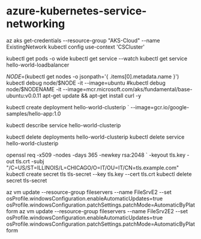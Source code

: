 # azure-kubernetes-service-networking

az aks get-credentials --resource-group "AKS-Cloud" --name ExistingNetwork
kubectl config use-context 'CSCluster'


kubectl get pods -o wide
kubectl get service --watch
kubectl get service hello-world-loadbalancer



$NODE=$(kubectl get nodes -o jsonpath='{ .items[0].metadata.name }')
kubectl debug node/$NODE -it --image=ubuntu
#kubectl debug node/$NODENAME -it --image=mcr.microsoft.com/aks/fundamental/base-ubuntu:v0.0.11
apt-get update && apt-get install curl -y


kubectl create deployment hello-world-clusterip `
    --image=gcr.io/google-samples/hello-app:1.0

kubectl describe service hello-world-clusterip

kubectl delete deployments hello-world-clusterip
kubectl delete service hello-world-clusterip

openssl req -x509 -nodes -days 365 -newkey rsa:2048 `
    -keyout tls.key -out tls.crt -subj "/C=US/ST=ILLINOIS/L=CHICAGO/O=IT/OU=IT/CN=tls.example.com"
kubectl create secret tls tls-secret --key tls.key --cert tls.crt
kubectl delete secret tls-secret



az vm update --resource-group fileservers --name FileSrvE2 --set osProfile.windowsConfiguration.enableAutomaticUpdates=true osProfile.windowsConfiguration.patchSettings.patchMode=AutomaticByPlatform
az vm update --resource-group fileservers --name FileSrv2E2 --set osProfile.windowsConfiguration.enableAutomaticUpdates=true osProfile.windowsConfiguration.patchSettings.patchMode=AutomaticByPlatform